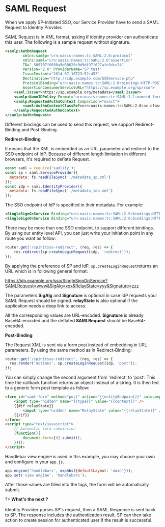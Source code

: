 # SAML Request

When we apply SP-initiated SSO, our Service Provider have to send a SAML Request to Identity Provider.

SAML Request is in XML format, asking if identity provider can authenticate this user. The following is a sample request without signature.

```xml
<samlp:AuthnRequest 
        xmlns:samlp="urn:oasis:names:tc:SAML:2.0:protocol" 
        xmlns:saml="urn:oasis:names:tc:SAML:2.0:assertion" 
        ID="_809707f0030a5d00620c9d9df97f627afe9dcc24" 
        Version="2.0" ProviderName="SP test" 
        IssueInstant="2014-07-16T23:52:45Z" 
        Destination="http://idp.example.com/SSOService.php" 
        ProtocolBinding="urn:oasis:names:tc:SAML:2.0:bindings:HTTP-POST" 
        AssertionConsumerServiceURL="https://sp.example.org/sp/sso">
    <saml:Issuer>https://sp.example.org/metadata</saml:Issuer>
    <samlp:NameIDPolicy Format="urn:oasis:names:tc:SAML:1.1:nameid-format:emailAddress" AllowCreate="true"/>
    <samlp:RequestedAuthnContext Comparison="exact">
        <saml:AuthnContextClassRef>urn:oasis:names:tc:SAML:2.0:ac:classes:Password</saml:AuthnContextClassRef>
    </samlp:RequestedAuthnContext>
</samlp:AuthnRequest>
```

Different bindings can be used to send this request, we support Redirect-Binding and Post-Binding. 

**Redirect-Binding**

It means that the XML is embedded as an URL parameter and redirect to the SSO endpoint of IdP. Because of different length limitation in different browsers, it's required to deflate Request.

```javascript
const saml = require('samlify');
const sp = saml.ServiceProvider({
  metadata: fs.readFileSync('./metadata_sp.xml')
});
const idp = saml.IdentityProvider({
  metadata: fs.readFileSync('./metadata_idp.xml')
});
```

The SSO endpoint of IdP is specified in their metadata. For example:

```xml
<SingleSignOnService Binding="urn:oasis:names:tc:SAML:2.0:bindings:HTTP-Redirect" Location="https://idp.example.org/sso/SingleSignOnService"/>
<SingleSignOnService Binding="urn:oasis:names:tc:SAML:2.0:bindings:HTTP-POST" Location="https://idp.example.org/sso/SingleSignOnService"/>
```

There may be more than one SSO endpoint, to support different bindings. By using our entity level API, you can just write your initiation point in any route you want as follow:

```javascript
router.get('/spinitsso-redirect', (req, res) => {
	res.redirect(sp.createLoginRequest(idp, 'redirect'));
});
```
By applying the preference of SP and IdP, `sp.createLoginRequest`returns an URL which is in following general format:

https://idp.example.org/sso/SingleSignOnService?SAMLRequest=www&SigAlg=xxx&RelayState=yyy&Signature=zzz

The parameters **SigAlg** and **Signature** is optional in case IdP requests your SAML Request should be signed. **relayState** is also optional if the application needs a deep link to access.

All the corresponding values are URL-encoded. **Signature** is already Base64-encoded and the deflated **SAMLRequest** should be Base64-encoded.

**Post-Binding**

The Request XML is sent via a form post instead of embedding in URL parameters. By using the same method as in Redirect-Binding:

```javascript
router.get('/spinitsso-redirect', (req, res) => {
  res.render('actions', sp.createLoginRequest(idp, 'post'));
});
```

You can simply change the second argument from 'redirect' to 'post'. This time the callback function returns an object instead of a string. It is then fed to a generic form post template as follow:

```html
<form id="saml-form" method="post" action="{{entityEndpoint}}" autocomplete="off">
    <input type="hidden" name="{{type}}" value="{{context}}" />
    {{#if relayState}}
        <input type="hidden" name="RelayState" value="{{relayState}}" />
    {{/if}}
</form>
<script type="text/javascript">
    // Automatic form submission
    (function(){
        document.forms[0].submit();
    })();
</script>
```

Handlebar view engine is used in this example, you may choose your own and configure in your `app.js`.

```javascript
app.engine('handlebars', exphbs({defaultLayout: 'main'}));
app.set('view engine', 'handlebars');
```

After those values are filled into the tags, the form will be automatically submit.

?> **What's the next ?** <br/><br/>
Identity Provider parses SP's request, then a SAML Response is sent back to SP. The response includes the authentication result. SP can then take action to create session for authenticated user if the result is successful.
